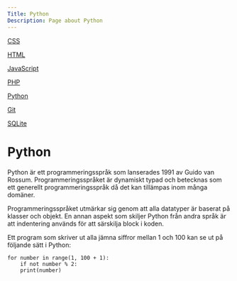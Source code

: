 ```yaml
---
Title: Python
Description: Page about Python
---
```


<div class="s-tech-container">
<div class="side-bar-wrapper">
    <div class="tech-sidebar">
        <p><a href="css">CSS</a></p>
        <p><a href="html">HTML</a></p>
        <p><a href="javascript">JavaScript</a></p>
        <p><a href="php">PHP</a></p>
        <p {% if page.id==current_page.id %} class="active" {% endif %}><a href="python">Python</a></p>
        <p><a href="git">Git</a></p>
        <p><a href="sqlite">SQLite</a></p>
    </div>
</div>
    <div class="tech-info">
        <span class="underline"><h1>Python</h1></span>
        <p style="margin-top: 20px">Python är ett programmeringsspråk som lanserades 1991 av Guido van Rossum. Programmeringsspråket är dynamiskt typad och betecknas som ett generellt programmeringsspråk då det kan tillämpas inom många domäner.</p>
        <p>Programmeringsspråket utmärkar sig genom att alla datatyper är baserat på klasser och objekt. En annan aspekt som skiljer Python från andra språk är att indentering används för att särskilja block i koden.</p>
        <p style="margin-bottom:10px;">Ett program som skriver ut alla jämna siffror mellan 1 och 100 kan se ut på följande sätt i Python:</p>
        <pre><code>for number in range(1, 100 + 1):
    if not number % 2:
    print(number)</code></pre>
    </div>
</div>